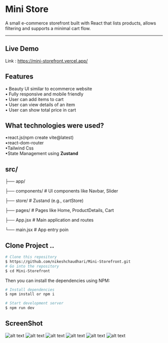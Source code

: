 

# Mini Store

A small e-commerce storefront built with React that lists products, allows filtering and supports a minimal cart flow.

--------------------------------------------------
## Live Demo
Link : https://mini-storefront.vercel.app/

## Features
• Beauty UI similar to ecommerce website <br>
• Fully responsive and mobile friendly <br>
• User can add items to cart <br>
• User can view details of an item<br>
• User can show total price in cart<br>

## What technologies were used?
•react.js(npm create vite@latest)<br>
•react-dom-router<br>
•Tailwind Css<br>
•State Management using <strong> Zustand </strong>
## src/
├── app/ 

├── components/ # UI components like Navbar, Slider

├── store/ # Zustand (e.g., cartStore)

├── pages/ # Pages like Home, ProductDetails, Cart

├── App.jsx # Main application and routes

└── main.jsx # App entry poin

## Clone Project ..
```bash
# Clone this repository
$ https://github.com/nikeshchaudhari/Mini-Storefront.git
# Go into the repository
$ cd Mini-Storefront

```

Then you can install the dependencies using NPM:
```bash
# Install dependencies
$ npm install or npm i

# Start development server
$ npm run dev
```
## ScreenShot

![alt text](<mini-storefront.vercel.app_home (1).png>)
![alt text](<mini-storefront.vercel.app_home (2).png>)
![alt text](<mini-storefront.vercel.app_home (3).png>)
![alt text](<mini-storefront.vercel.app_home (4).png>)
![alt text](<mini-storefront.vercel.app_home (5).png>)
![alt text](<mini-storefront.vercel.app_home (6).png>)

